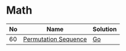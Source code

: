 # Math
| No | Name | Solution |
| -- | -- | -- |
60 | [Permutation Sequence](https://leetcode.cn/problems/Permutation-Sequence) | [Go](../.././src/solutions/algrithoms/Permutation%20Sequence/math.go)

